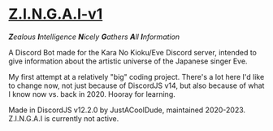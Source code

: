 # **<ins>Z.I.N.G.A.I-v1</ins>**

 ***Z**ealous **I**ntelligence **N**icely **G**athers **A**ll **I**nformation*

 A Discord Bot made for the Kara No Kioku/Eve Discord server, intended to give information about the artistic universe of the Japanese singer Eve.

My first attempt at a relatively "big" coding project. There's a lot here I'd like to change now, not just because of DiscordJS v14, but also because of what I know now vs. back in 2020. Hooray for learning. 
 
 Made in DiscordJS v12.2.0 by JustACoolDude, maintained 2020-2023. Z.I.N.G.A.I is currently not active.

